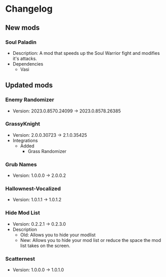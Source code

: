 # Changelog


## New mods

### Soul Paladin

- Description: A mod that speeds up the Soul Warrior fight and modifies it&#x27;s attacks.
- Dependencies
  + Vasi


## Updated mods

### Enemy Randomizer

- Version: 2023.0.8570.24099 -> 2023.0.8578.26385

### GrassyKnight

- Version: 2.0.0.30723 -> 2.1.0.35425
- Integrations
  + Added
    - Grass Randomizer

### Grub Names

- Version: 1.0.0.0 -> 2.0.0.2

### Hallownest-Vocalized

- Version: 1.0.1.1 -> 1.0.1.2

### Hide Mod List

- Version: 0.2.2.1 -> 0.2.3.0
- Description
  + Old: Allows you to hide your modlist
  + New: Allows you to hide your mod list or reduce the space the mod list takes on the screen.

### Scatternest

- Version: 1.0.0.0 -> 1.0.1.0

